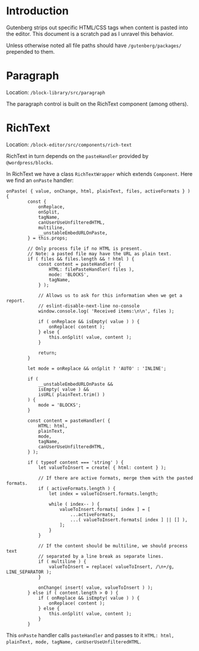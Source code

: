 # Introduction
Gutenberg strips out specific HTML/CSS tags when content is pasted into the editor. This document is a scratch pad as I unravel this behavior.

Unless otherwise noted all file paths should have `/gutenberg/packages/` prepended to them.

# Paragraph
Location: `/block-library/src/paragraph`

The paragraph control is built on the RichText component (among others).

# RichText
Location: `/block-editor/src/components/rich-text`

RichText in turn depends on the `pasteHandler` provided by `@wordpress/blocks`.

In RichText we have a class `RichTextWrapper` which extends `Component`. Here we find an `onPaste` handler:
```
onPaste( { value, onChange, html, plainText, files, activeFormats } ) {
		const {
			onReplace,
			onSplit,
			tagName,
			canUserUseUnfilteredHTML,
			multiline,
			__unstableEmbedURLOnPaste,
		} = this.props;

		// Only process file if no HTML is present.
		// Note: a pasted file may have the URL as plain text.
		if ( files && files.length && ! html ) {
			const content = pasteHandler( {
				HTML: filePasteHandler( files ),
				mode: 'BLOCKS',
				tagName,
			} );

			// Allows us to ask for this information when we get a report.
			// eslint-disable-next-line no-console
			window.console.log( 'Received items:\n\n', files );

			if ( onReplace && isEmpty( value ) ) {
				onReplace( content );
			} else {
				this.onSplit( value, content );
			}

			return;
		}

		let mode = onReplace && onSplit ? 'AUTO' : 'INLINE';

		if (
			__unstableEmbedURLOnPaste &&
			isEmpty( value ) &&
			isURL( plainText.trim() )
		) {
			mode = 'BLOCKS';
		}

		const content = pasteHandler( {
			HTML: html,
			plainText,
			mode,
			tagName,
			canUserUseUnfilteredHTML,
		} );

		if ( typeof content === 'string' ) {
			let valueToInsert = create( { html: content } );

			// If there are active formats, merge them with the pasted formats.
			if ( activeFormats.length ) {
				let index = valueToInsert.formats.length;

				while ( index-- ) {
					valueToInsert.formats[ index ] = [
						...activeFormats,
						...( valueToInsert.formats[ index ] || [] ),
					];
				}
			}

			// If the content should be multiline, we should process text
			// separated by a line break as separate lines.
			if ( multiline ) {
				valueToInsert = replace( valueToInsert, /\n+/g, LINE_SEPARATOR );
			}

			onChange( insert( value, valueToInsert ) );
		} else if ( content.length > 0 ) {
			if ( onReplace && isEmpty( value ) ) {
				onReplace( content );
			} else {
				this.onSplit( value, content );
			}
		}
  ```
  
  This `onPaste` handler calls `pasteHandler` and passes to it `HTML: html, plainText, mode, tagName, canUserUseUnfilteredHTML`.

  
  

